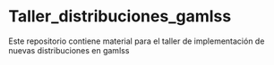 # Taller_distribuciones_gamlss
Este repositorio contiene material para el taller de implementación de nuevas distribuciones en gamlss
